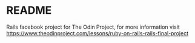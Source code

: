 # README


Rails facebook project for The Odin Project, for more information visit https://www.theodinproject.com/lessons/ruby-on-rails-rails-final-project